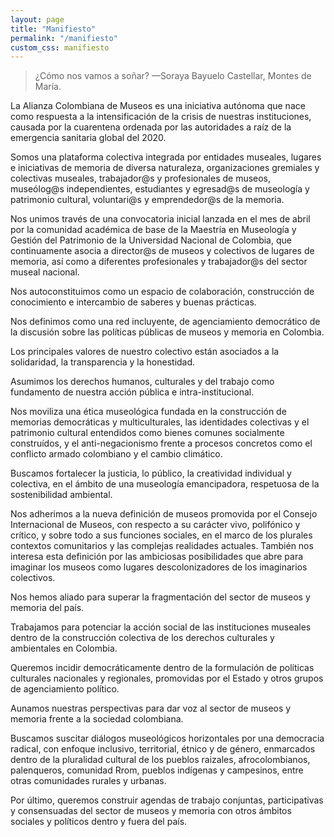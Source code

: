```yaml
---
layout: page
title: "Manifiesto"
permalink: "/manifiesto"
custom_css: manifiesto
---
```


> ¿Cómo nos vamos a soñar? —Soraya Bayuelo Castellar, Montes de María.

La Alianza Colombiana de Museos es una iniciativa autónoma que nace como respuesta a la intensificación de la crisis de nuestras instituciones, causada por la cuarentena ordenada por las autoridades a raíz de la emergencia sanitaria global del 2020.

Somos una plataforma colectiva integrada por entidades museales, lugares e iniciativas de memoria de diversa naturaleza, organizaciones gremiales y colectivas museales, trabajador@s y profesionales de museos, museólog@s independientes, estudiantes y egresad@s de museología y patrimonio cultural, voluntari@s y emprendedor@s de la memoria.

Nos unimos través de una convocatoria inicial lanzada en el mes de abril por la comunidad académica de base de la Maestría en Museología y Gestión del Patrimonio de la Universidad Nacional de Colombia, que continuamente asocia a director@s de museos y colectivos de lugares de memoria, así como a diferentes profesionales y trabajador@s del sector museal nacional.

Nos autoconstituimos como un espacio de colaboración, construcción de conocimiento e intercambio de saberes y buenas prácticas. 

Nos definimos como una red incluyente, de agenciamiento democrático de la discusión sobre las políticas públicas de museos y memoria en Colombia. 

Los principales valores de nuestro colectivo están asociados a la solidaridad, la transparencia y la honestidad.

Asumimos los derechos humanos, culturales y del trabajo como fundamento de nuestra acción pública e intra-institucional.  

Nos moviliza una ética museológica fundada en la construcción de memorias democráticas y multiculturales, las identidades colectivas y el patrimonio cultural entendidos como bienes comunes socialmente construídos, y el anti-negacionismo frente a procesos concretos como el conflicto armado colombiano y el cambio climático. 

Buscamos fortalecer la justicia, lo público, la creatividad individual y colectiva, en el ámbito de una museología emancipadora, respetuosa de la sostenibilidad ambiental.

Nos adherimos a la nueva definición de museos promovida por el Consejo Internacional de Museos, con respecto a su carácter vivo, polifónico y crítico, y sobre todo a sus funciones sociales, en el marco de los plurales contextos comunitarios y las complejas realidades actuales. También nos interesa esta definición por las ambiciosas posibilidades que abre para imaginar los museos como lugares descolonizadores de los imaginarios colectivos.

Nos hemos aliado para superar la fragmentación del sector de museos y memoria del país.

Trabajamos para potenciar la acción social de las instituciones museales dentro de la construcción colectiva de los derechos culturales y ambientales en Colombia. 

Queremos incidir democráticamente dentro de la formulación de políticas culturales nacionales y regionales, promovidas por el Estado y otros grupos de agenciamiento político.

Aunamos nuestras perspectivas para dar voz al sector de museos y memoria frente a la sociedad colombiana. 

Buscamos suscitar diálogos museológicos horizontales por una democracia radical, con enfoque inclusivo, territorial, étnico y de género, enmarcados dentro de la pluralidad cultural de los pueblos raizales, afrocolombianos, palenqueros, comunidad Rrom, pueblos indígenas y campesinos, entre otras comunidades rurales y urbanas. 

Por último, queremos construir agendas de trabajo conjuntas, participativas y consensuadas del sector de museos y memoria con otros ámbitos  sociales y políticos dentro y fuera del país. 


